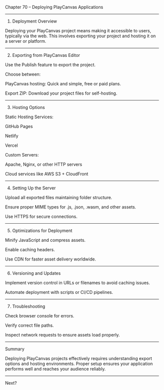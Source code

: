 Chapter 70 – Deploying PlayCanvas Applications


---

1. Deployment Overview

Deploying your PlayCanvas project means making it accessible to users, typically via the web. This involves exporting your project and hosting it on a server or platform.


---

2. Exporting from PlayCanvas Editor

Use the Publish feature to export the project.

Choose between:

PlayCanvas hosting: Quick and simple, free or paid plans.

Export ZIP: Download your project files for self-hosting.




---

3. Hosting Options

Static Hosting Services:

GitHub Pages

Netlify

Vercel


Custom Servers:

Apache, Nginx, or other HTTP servers

Cloud services like AWS S3 + CloudFront




---

4. Setting Up the Server

Upload all exported files maintaining folder structure.

Ensure proper MIME types for .js, .json, .wasm, and other assets.

Use HTTPS for secure connections.



---

5. Optimizations for Deployment

Minify JavaScript and compress assets.

Enable caching headers.

Use CDN for faster asset delivery worldwide.



---

6. Versioning and Updates

Implement version control in URLs or filenames to avoid caching issues.

Automate deployment with scripts or CI/CD pipelines.



---

7. Troubleshooting

Check browser console for errors.

Verify correct file paths.

Inspect network requests to ensure assets load properly.



---

Summary

Deploying PlayCanvas projects effectively requires understanding export options and hosting environments. Proper setup ensures your application performs well and reaches your audience reliably.


---

Next?

